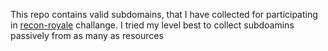 This repo contains valid subdomains, that I have collected for participating in [recon-royale](https://recon-royale.com/) challange. 
I tried my level best to collect subdoamins passively from as many as resources
